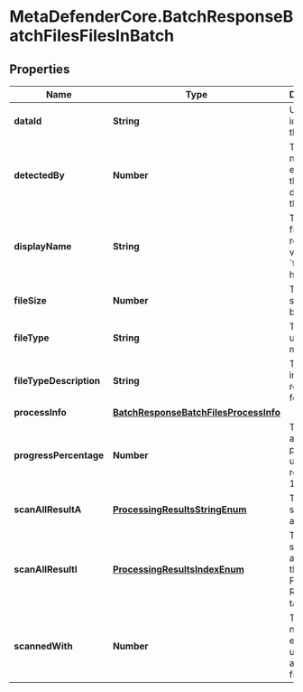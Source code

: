 # MetaDefenderCore.BatchResponseBatchFilesFilesInBatch

## Properties

Name | Type | Description | Notes
------------ | ------------- | ------------- | -------------
**dataId** | **String** | Unique identifer for the file. | [optional] 
**detectedBy** | **Number** | Total number of engines that detected this file. | [optional] 
**displayName** | **String** | The filename reported via &#x60;filename&#x60; header. | [optional] 
**fileSize** | **Number** | Total file size in bytes. | [optional] 
**fileType** | **String** | The filetype using mimetype. | [optional] 
**fileTypeDescription** | **String** | The filetype in human readable format. | [optional] 
**processInfo** | [**BatchResponseBatchFilesProcessInfo**](BatchResponseBatchFilesProcessInfo.md) |  | [optional] 
**progressPercentage** | **Number** | Track analysis progress until reaches 100. | [optional] 
**scanAllResultA** | [**ProcessingResultsStringEnum**](ProcessingResultsStringEnum.md) | The overall scan result as string | [optional] 
**scanAllResultI** | [**ProcessingResultsIndexEnum**](ProcessingResultsIndexEnum.md) | The overall scan result as index in the Processing Results table. | [optional] 
**scannedWith** | **Number** | The total number of engines used to analyze this file. | [optional] 


